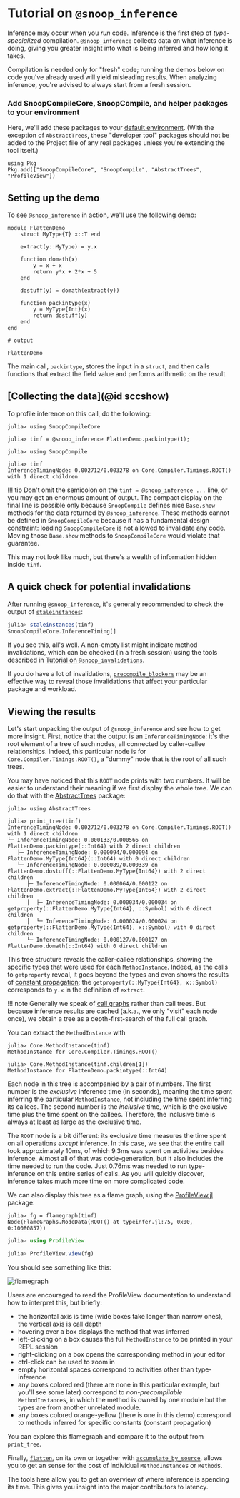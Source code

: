 # Tutorial on `@snoop_inference`

Inference may occur when you *run* code. Inference is the first step of *type-specialized* compilation. `@snoop_inference` collects data on what inference is doing, giving you greater insight into what is being inferred and how long it takes.

Compilation is needed only for "fresh" code; running the demos below on code you've already used will yield misleading results. When analyzing inference, you're advised to always start from a fresh session.

### Add SnoopCompileCore, SnoopCompile, and helper packages to your environment

Here, we'll add these packages to your [default environment](https://pkgdocs.julialang.org/v1/environments/). (With the exception of `AbstractTrees`, these "developer tool" packages should not be added to the Project file of any real packages unless you're extending the tool itself.)

```@repl
using Pkg
Pkg.add(["SnoopCompileCore", "SnoopCompile", "AbstractTrees", "ProfileView"])
```

## Setting up the demo

To see `@snoop_inference` in action, we'll use the following demo:

```jldoctest flatten-demo; filter=r"Main\.var\"Main\"\."
module FlattenDemo
    struct MyType{T} x::T end

    extract(y::MyType) = y.x

    function domath(x)
        y = x + x
        return y*x + 2*x + 5
    end

    dostuff(y) = domath(extract(y))

    function packintype(x)
        y = MyType{Int}(x)
        return dostuff(y)
    end
end

# output

FlattenDemo
```

The main call, `packintype`, stores the input in a `struct`, and then calls functions that extract the field value and performs arithmetic on the result.

## [Collecting the data](@id sccshow)

To profile inference on this call, do the following:

```jldoctest flatten-demo; filter=r"([0-9]*\.?[0-9]+([eE][-+]?[0-9]+)?|WARNING: replacing module FlattenDemo\.\n)"
julia> using SnoopCompileCore

julia> tinf = @snoop_inference FlattenDemo.packintype(1);

julia> using SnoopCompile

julia> tinf
InferenceTimingNode: 0.002712/0.003278 on Core.Compiler.Timings.ROOT() with 1 direct children
```

!!! tip
    Don't omit the semicolon on the `tinf = @snoop_inference ...` line, or you may get an enormous amount of output. The compact display on the final line is possible only because `SnoopCompile` defines nice `Base.show` methods for the data returned by `@snoop_inference`. These methods cannot be defined in `SnoopCompileCore` because it has a fundamental design constraint: loading `SnoopCompileCore` is not allowed to invalidate any code. Moving those `Base.show` methods to `SnoopCompileCore` would violate that guarantee.

This may not look like much, but there's a wealth of information hidden inside `tinf`.

## A quick check for potential invalidations

After running `@snoop_inference`, it's generally recommended to check the output of [`staleinstances`](@ref):
```julia
julia> staleinstances(tinf)
SnoopCompileCore.InferenceTiming[]
```

If you see this, all's well.
A non-empty list might indicate method invalidations, which can be checked (in a fresh session) using the tools described in [Tutorial on `@snoop_invalidations`](@ref).

If you do have a lot of invalidations, [`precompile_blockers`](@ref) may be an effective way to reveal those invalidations that affect your particular package and workload.

## Viewing the results

Let's start unpacking the output of `@snoop_inference` and see how to get more insight.
First, notice that the output is an `InferenceTimingNode`: it's the root element of a tree of such nodes, all connected by caller-callee relationships.
Indeed, this particular node is for `Core.Compiler.Timings.ROOT()`, a "dummy" node that is the root of all such trees.

You may have noticed that this `ROOT` node prints with two numbers.
It will be easier to understand their meaning if we first display the whole tree.
We can do that with the [AbstractTrees](https://github.com/JuliaCollections/AbstractTrees.jl) package:

```jldoctest flatten-demo; filter=[r"[0-9]*\.?[0-9]+([eE][-+]?[0-9]+)?", r"Main\.var\"Main\"\."]
julia> using AbstractTrees

julia> print_tree(tinf)
InferenceTimingNode: 0.002712/0.003278 on Core.Compiler.Timings.ROOT() with 1 direct children
└─ InferenceTimingNode: 0.000133/0.000566 on FlattenDemo.packintype(::Int64) with 2 direct children
   ├─ InferenceTimingNode: 0.000094/0.000094 on FlattenDemo.MyType{Int64}(::Int64) with 0 direct children
   └─ InferenceTimingNode: 0.000089/0.000339 on FlattenDemo.dostuff(::FlattenDemo.MyType{Int64}) with 2 direct children
      ├─ InferenceTimingNode: 0.000064/0.000122 on FlattenDemo.extract(::FlattenDemo.MyType{Int64}) with 2 direct children
      │  ├─ InferenceTimingNode: 0.000034/0.000034 on getproperty(::FlattenDemo.MyType{Int64}, ::Symbol) with 0 direct children
      │  └─ InferenceTimingNode: 0.000024/0.000024 on getproperty(::FlattenDemo.MyType{Int64}, x::Symbol) with 0 direct children
      └─ InferenceTimingNode: 0.000127/0.000127 on FlattenDemo.domath(::Int64) with 0 direct children
```

This tree structure reveals the caller-callee relationships, showing the specific types that were used for each `MethodInstance`.
Indeed, as the calls to `getproperty` reveal, it goes beyond the types and even shows the results of [constant propagation](https://en.wikipedia.org/wiki/Constant_folding);
the `getproperty(::MyType{Int64}, x::Symbol)` corresponds to `y.x` in the definition of `extract`.

!!! note
    Generally we speak of [call graphs](https://en.wikipedia.org/wiki/Call_graph) rather than call trees.
    But because inference results are cached (a.k.a., we only "visit" each node once), we obtain a tree as a depth-first-search of the full call graph.

You can extract the `MethodInstance` with

```jldoctest flatten-demo
julia> Core.MethodInstance(tinf)
MethodInstance for Core.Compiler.Timings.ROOT()

julia> Core.MethodInstance(tinf.children[1])
MethodInstance for FlattenDemo.packintype(::Int64)
```

Each node in this tree is accompanied by a pair of numbers.
The first number is the *exclusive* inference time (in seconds), meaning the time spent inferring the particular `MethodInstance`, not including the time spent inferring its callees.
The second number is the *inclusive* time, which is the exclusive time plus the time spent on the callees.
Therefore, the inclusive time is always at least as large as the exclusive time.

The `ROOT` node is a bit different: its exclusive time measures the time spent on all operations *except* inference.
In this case, we see that the entire call took approximately 10ms, of which 9.3ms was spent on activities besides inference.
Almost all of that was code-generation, but it also includes the time needed to run the code.
Just 0.76ms was needed to run type-inference on this entire series of calls.
As you will quickly discover, inference takes much more time on more complicated code.

We can also display this tree as a flame graph, using the [ProfileView.jl](https://github.com/timholy/ProfileView.jl) package:

```jldoctest flatten-demo; filter=r":\d+"
julia> fg = flamegraph(tinf)
Node(FlameGraphs.NodeData(ROOT() at typeinfer.jl:75, 0x00, 0:10080857))
```

```julia
julia> using ProfileView

julia> ProfileView.view(fg)
```

You should see something like this:

![flamegraph](../assets/flamegraph-flatten-demo.png)

Users are encouraged to read the ProfileView documentation to understand how to interpret this, but briefly:

- the horizontal axis is time (wide boxes take longer than narrow ones), the vertical axis is call depth
- hovering over a box displays the method that was inferred
- left-clicking on a box causes the full `MethodInstance` to be printed in your REPL session
- right-clicking on a box opens the corresponding method in your editor
- ctrl-click can be used to zoom in
- empty horizontal spaces correspond to activities other than type-inference
- any boxes colored red (there are none in this particular example, but you'll see some later) correspond to *non-precompilable* `MethodInstance`s, in which the method is owned by one module but the types are from another unrelated module.
- any boxes colored orange-yellow (there is one in this demo) correspond to methods inferred for specific constants (constant propagation)

You can explore this flamegraph and compare it to the output from `print_tree`.

Finally, [`flatten`](@ref), on its own or together with [`accumulate_by_source`](@ref), allows you to get an sense for the cost of individual `MethodInstance`s or `Method`s.

The tools here allow you to get an overview of where inference is spending its time.
This gives you insight into the major contributors to latency.
